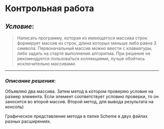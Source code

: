 
# __Контрольная работа__ 

## _Условие_:
>Написать программу, которая из имеющегося массива строк    
формирует массив из строк, длина которых меньше либо равна
3 символа. Первоначальный массив можно ввести с клавиатуры,
либо задать на старте выполнения алгоритма. При решение не
рекомендуется пользоваться коллекциями, лучше обойтись 
исключительно массивами.  
-------------------------



### _Описание  решения_:


  Объявляю два массива. Затем метод в котором  проверяю условие на размер элемента. Если  элемент соответствует условию проверки, то он  заносится во второй массив. Второй метод, для вывода результата на консоль)  

Графическое представление метода в папке Scheme в двух файлах разных расширениях.




